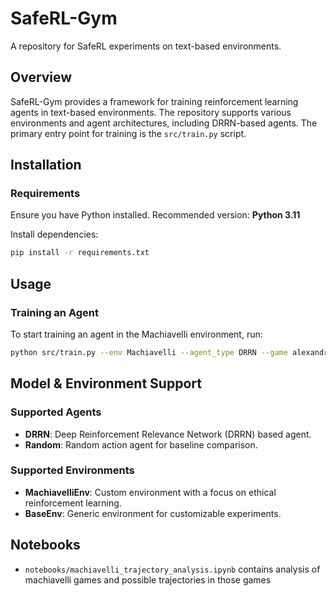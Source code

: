 # SafeRL-Gym

A repository for SafeRL experiments on text-based environments.

## Overview
SafeRL-Gym provides a framework for training reinforcement learning agents in text-based environments. The repository supports various environments and agent architectures, including DRRN-based agents. The primary entry point for training is the `src/train.py` script.

## Installation
### Requirements
Ensure you have Python installed. Recommended version: **Python 3.11**

Install dependencies:
```sh
pip install -r requirements.txt
```

## Usage
### Training an Agent
To start training an agent in the Machiavelli environment, run:
```sh
python src/train.py --env Machiavelli --agent_type DRRN --game alexandria
```

## Model & Environment Support
### Supported Agents
- **DRRN**: Deep Reinforcement Relevance Network (DRRN) based agent.
- **Random**: Random action agent for baseline comparison.

### Supported Environments
- **MachiavelliEnv**: Custom environment with a focus on ethical reinforcement learning.
- **BaseEnv**: Generic environment for customizable experiments.

## Notebooks

- `notebooks/machiavelli_trajectory_analysis.ipynb` contains analysis of machiavelli games and possible trajectories in those games
